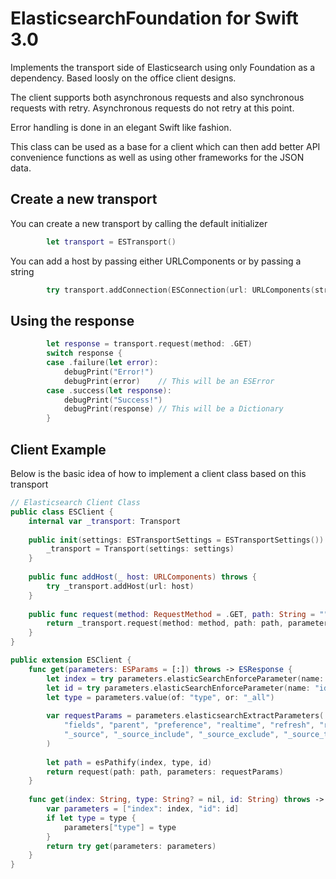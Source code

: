# ElasticsearchFoundation for Swift 3.0

Implements the transport side of Elasticsearch using only Foundation as a dependency. Based loosly on the office client designs.

The client supports both asynchronous requests and also synchronous requests with retry. Asynchronous requests do not retry at this point.

Error handling is done in an elegant Swift like fashion.

This class can be used as a base for a client which can then add better API convenience functions as well as using other frameworks for the JSON data. 

## Create a new transport

You can create a new transport by calling the default initializer 
```swift
        let transport = ESTransport()
```

You can add a host by passing either URLComponents or by passing a string
```swift
        try transport.addConnection(ESConnection(url: URLComponents(string: "http://localhost:9200")!))
```

## Using the response

```swift
        let response = transport.request(method: .GET)
        switch response {
        case .failure(let error):
            debugPrint("Error!")
            debugPrint(error)    // This will be an ESError
        case .success(let response):
            debugPrint("Success!")
            debugPrint(response) // This will be a Dictionary
        }
```


## Client Example 

Below is the basic idea of how to implement a client class based on this transport 

```swift
// Elasticsearch Client Class
public class ESClient {
    internal var _transport: Transport
    
    public init(settings: ESTransportSettings = ESTransportSettings()) {
        _transport = Transport(settings: settings)
    }
    
    public func addHost(_ host: URLComponents) throws {
        try _transport.addHost(url: host)
    }
    
    public func request(method: RequestMethod = .GET, path: String = "", parameters: ESParams = [:], requestBody: String = "") -> ESResponse {
        return _transport.request(method: method, path: path, parameters: parameters, requestBody: requestBody)
    }
}

public extension ESClient {
    func get(parameters: ESParams = [:]) throws -> ESResponse {
        let index = try parameters.elasticSearchEnforceParameter(name: "index")
        let id = try parameters.elasticSearchEnforceParameter(name: "id")
        let type = parameters.value(of: "type", or: "_all")
        
        var requestParams = parameters.elasticsearchExtractParameters(
            "fields", "parent", "preference", "realtime", "refresh", "routing", "version", "version_type",
            "_source", "_source_include", "_source_exclude", "_source_transform"
        )
        
        let path = esPathify(index, type, id)
        return request(path: path, parameters: requestParams)
    }
    
    func get(index: String, type: String? = nil, id: String) throws -> ESResponse  {
        var parameters = ["index": index, "id": id]
        if let type = type { 
            parameters["type"] = type 
        }
        return try get(parameters: parameters)
    }
}
```